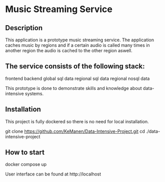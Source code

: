 # Music Streaming Service

## Description

This application is a prototype music streaming service. The application caches music by regions and if a certain audio is called many times in another region the audio is cached to the other region aswell.

The service consists of the following stack:
-------
frontend
backend
global sql data
regional sql data
regional nosql data


This prototype is done to demonstrate skills and knowledge about data-intensive systems.


## Installation

This project is fully dockered so there is no need for local installation.

<c>git clone https://github.com/KeManen/Data-Intensive-Project.git</c>
<c>cd ./data-intensive-project</c>


## How to start

<c>docker compose up</c>

User interface can be found at http://localhost
